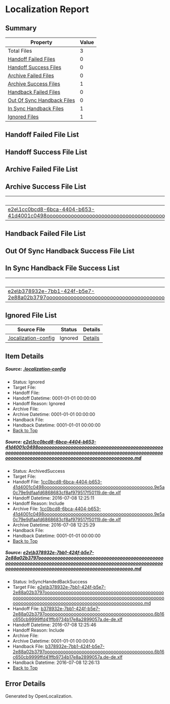 # <a name='report-top'></a> Localization Report

## Summary
 Property | Value 
 -------- | ----- 
 Total Files | 3
[ Handoff Failed Files ](#handoff-failed-list)| 0
[ Handoff Success Files ](#handoff-success-list)| 0
[ Archive Failed Files ](#archive-failed-list)| 0
[ Archive Success Files ](#archive-success-list)| 1
[ Handback Failed Files ](#handback-failed-list)| 0
[ Out Of Sync Handback Files ](#outofsync-handback-success-list)| 0
[ In Sync Handback Files ](#insync-handback-success-list)| 1
[ Ignored Files ](#ignored-list)| 1

## <a name='handoff-failed-list'></a> Handoff Failed File List

## <a name='handoff-success-list'></a> Handoff Success File List

## <a name='archive-failed-list'></a> Archive Failed File List

## <a name='archive-success-list'></a> Archive Success File List
 Source File | Status | Details 
 ----------- | ------ | ------- 
 [e2e\1cc0bcd8-6bca-4404-b653-41d4001c0498ooooooooooooooooooooooooooooooooooooooooooooooooooooooooooooooooooooooooooooooooooooooooooooooooooooooooooooooooooooooooooooooooooooooooooooooooooooooo.md](https://github.com/OpenLocalizationTestOrg/oltest/blob/c13fa89c17552a2ddc9204e22a6acf7f694f6126/e2e/1cc0bcd8-6bca-4404-b653-41d4001c0498ooooooooooooooooooooooooooooooooooooooooooooooooooooooooooooooooooooooooooooooooooooooooooooooooooooooooooooooooooooooooooooooooooooooooooooooooooooooo.md) | ArchivedSuccess | [Details](#0addef6551a1d464eab2d5623b7455dbfca5314d1)

## <a name='handback-failed-list'></a> Handback Failed File List

## <a name='outofsync-handback-success-list'></a> Out Of Sync Handback Success File List

## <a name='insync-handback-success-list'></a> In Sync Handback File Success List
 Source File | Status | Details 
 ----------- | ------ | ------- 
 [e2e\b378932e-7bb1-424f-b5e7-2e88a02b3797ooooooooooooooooooooooooooooooooooooooooooooooooooooooooooooooooooooooooooooooooooooooooooooooooooooooooooooooooooooooooooooooooooooooooooooooooooooooo.md](https://github.com/OpenLocalizationTestOrg/oltest/blob/45069da508a32e23c8feef6b04f3c56b016ec1e9/e2e/b378932e-7bb1-424f-b5e7-2e88a02b3797ooooooooooooooooooooooooooooooooooooooooooooooooooooooooooooooooooooooooooooooooooooooooooooooooooooooooooooooooooooooooooooooooooooooooooooooooooooooo.md) | InSyncHandedBackSuccess | [Details](#f943814986e7d33afaf7b81fa296a2d07da387b02)

## <a name='ignored-list'></a> Ignored File List
 Source File | Status | Details 
 ----------- | ------ | ------- 
 [.localization-config](https://github.com/OpenLocalizationTestOrg/oltest/blob/45069da508a32e23c8feef6b04f3c56b016ec1e9/.localization-config) | Ignored | [Details](#3d4f252ac210baf56311d7e97dcc2db10974dbd20)

## Item Details
##### <a name='3d4f252ac210baf56311d7e97dcc2db10974dbd20'></a> Source: [.localization-config](https://github.com/OpenLocalizationTestOrg/oltest/blob/45069da508a32e23c8feef6b04f3c56b016ec1e9/.localization-config)
* Status: Ignored
* Target File: 
* Handoff File: 
* Handoff Datetime: 0001-01-01 00:00:00
* Handoff Reason: Ignored
* Archive File: 
* Archive Datetime: 0001-01-01 00:00:00
* Handback File: 
* Handback Datetime: 0001-01-01 00:00:00
* [Back to Top](#report-top)

##### <a name='0addef6551a1d464eab2d5623b7455dbfca5314d1'></a> Source: [e2e\1cc0bcd8-6bca-4404-b653-41d4001c0498ooooooooooooooooooooooooooooooooooooooooooooooooooooooooooooooooooooooooooooooooooooooooooooooooooooooooooooooooooooooooooooooooooooooooooooooooooooooo.md](https://github.com/OpenLocalizationTestOrg/oltest/blob/c13fa89c17552a2ddc9204e22a6acf7f694f6126/e2e/1cc0bcd8-6bca-4404-b653-41d4001c0498ooooooooooooooooooooooooooooooooooooooooooooooooooooooooooooooooooooooooooooooooooooooooooooooooooooooooooooooooooooooooooooooooooooooooooooooooooooooo.md)
* Status: ArchivedSuccess
* Target File: 
* Handoff File: [1cc0bcd8-6bca-4404-b653-41d4001c0498ooooooooooooooooooooooooooooooooooooooooo.9e5a0c79e9dfaafd6868683cf8af979517f50119.de-de.xlf](https://github.com/OpenLocalizationTestOrg/olhandoff-e2e/blob/89030bba7ae4145f69963e3d198a00cc0154577c/ol-handoff/OpenLocalizationTestOrg/oltest-dede-fly/ci/ht/1cc0bcd8-6bca-4404-b653-41d4001c0498ooooooooooooooooooooooooooooooooooooooooo.9e5a0c79e9dfaafd6868683cf8af979517f50119.de-de.xlf)
* Handoff Datetime: 2016-07-08 12:25:11
* Handoff Reason: Include
* Archive File: [1cc0bcd8-6bca-4404-b653-41d4001c0498ooooooooooooooooooooooooooooooooooooooooo.9e5a0c79e9dfaafd6868683cf8af979517f50119.de-de.xlf](https://github.com/OpenLocalizationTestOrg/olhandoff-e2e/blob/e40130bee14b597965c1ed1b8a117e348c13e695/ol-archive/OpenLocalizationTestOrg/oltest-dede-fly/ci/ht/1cc0bcd8-6bca-4404-b653-41d4001c0498ooooooooooooooooooooooooooooooooooooooooo.9e5a0c79e9dfaafd6868683cf8af979517f50119.de-de.xlf)
* Archive Datetime: 2016-07-08 12:25:29
* Handback File: 
* Handback Datetime: 0001-01-01 00:00:00
* [Back to Top](#report-top)

##### <a name='f943814986e7d33afaf7b81fa296a2d07da387b02'></a> Source: [e2e\b378932e-7bb1-424f-b5e7-2e88a02b3797ooooooooooooooooooooooooooooooooooooooooooooooooooooooooooooooooooooooooooooooooooooooooooooooooooooooooooooooooooooooooooooooooooooooooooooooooooooooo.md](https://github.com/OpenLocalizationTestOrg/oltest/blob/45069da508a32e23c8feef6b04f3c56b016ec1e9/e2e/b378932e-7bb1-424f-b5e7-2e88a02b3797ooooooooooooooooooooooooooooooooooooooooooooooooooooooooooooooooooooooooooooooooooooooooooooooooooooooooooooooooooooooooooooooooooooooooooooooooooooooo.md)
* Status: InSyncHandedBackSuccess
* Target File: [e2e\b378932e-7bb1-424f-b5e7-2e88a02b3797ooooooooooooooooooooooooooooooooooooooooooooooooooooooooooooooooooooooooooooooooooooooooooooooooooooooooooooooooooooooooooooooooooooooooooooooooooooooo.md](https://github.com/OpenLocalizationTestOrg/oltest-dede-fly/blob/69605666627fe12d804eefb03bd5d6955efad1e8/e2e/b378932e-7bb1-424f-b5e7-2e88a02b3797ooooooooooooooooooooooooooooooooooooooooooooooooooooooooooooooooooooooooooooooooooooooooooooooooooooooooooooooooooooooooooooooooooooooooooooooooooooooo.md)
* Handoff File: [b378932e-7bb1-424f-b5e7-2e88a02b3797ooooooooooooooooooooooooooooooooooooooooo.6b16c650cb9999ffd41ffb9734b17e8a2899057a.de-de.xlf](https://github.com/OpenLocalizationTestOrg/olhandoff-e2e/blob/0e553bb6880977e2d4bd8ccd76f7a638ee63d5f5/ol-handoff/OpenLocalizationTestOrg/oltest-dede-fly/ci/ht/b378932e-7bb1-424f-b5e7-2e88a02b3797ooooooooooooooooooooooooooooooooooooooooo.6b16c650cb9999ffd41ffb9734b17e8a2899057a.de-de.xlf)
* Handoff Datetime: 2016-07-08 12:25:46
* Handoff Reason: Include
* Archive File: 
* Archive Datetime: 0001-01-01 00:00:00
* Handback File: [b378932e-7bb1-424f-b5e7-2e88a02b3797ooooooooooooooooooooooooooooooooooooooooo.6b16c650cb9999ffd41ffb9734b17e8a2899057a.de-de.xlf](https://github.com/OpenLocalizationTestOrg/olhandback-e2e/blob/9c798e8a53ec70c4583dc3a1d0c55385851399a0/ol-handback/OpenLocalizationTestOrg/oltest-dede-fly/ci/ht/b378932e-7bb1-424f-b5e7-2e88a02b3797ooooooooooooooooooooooooooooooooooooooooo.6b16c650cb9999ffd41ffb9734b17e8a2899057a.de-de.xlf)
* Handback Datetime: 2016-07-08 12:26:13
* [Back to Top](#report-top)


## Error Details

Generated by OpenLocalization.
